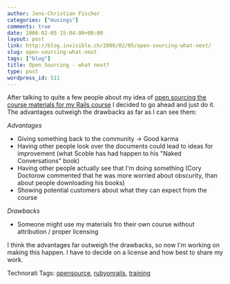 ```yaml
---
author: Jens-Christian Fischer
categories: ["musings"]
comments: true
date: 2006-02-05 15:04:00+00:00
layout: post
link: http://blog.invisible.ch/2006/02/05/open-sourcing-what-next/
slug: open-sourcing-what-next
tags: ["blog"]
title: Open Sourcing - what next?
type: post
wordpress_id: 511
---
```


After talking to quite a few people about my idea of [open sourcing the course materials for my Rails course][1] I decided to go ahead and just do it. The advantages outweigh the drawbacks as far as I can see them:

*Advantages*

* Giving something back to the community -> Good karma
* Having other people look over the documents could lead to ideas for improvement (what Scoble has had happen to his "Naked Conversations" book)
* Having other people actually see that I'm doing something (Cory Doctorow commented that he was more worried about obscurity, than about people downloading his books)
* Showing potential customers about what they can expect from the course

*Drawbacks*

* Someone might use my materials fro their own course without attribution / proper licensing

I think the advantages far outweigh the drawbacks, so now I'm working on making this happen. I have to decide on a license and how best to share my work.


[1]: http://blog.invisible.ch/2006/02/02/open-source-course-materials/


Technorati Tags: [opensource](http://www.technorati.com/tag/opensource), [rubyonrails](http://www.technorati.com/tag/rubyonrails), [training](http://www.technorati.com/tag/training)
